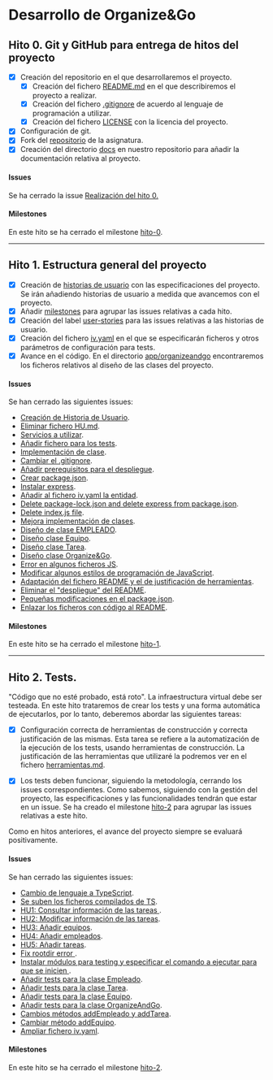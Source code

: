 # Desarrollo de Organize&Go

## Hito 0. Git y GitHub para entrega de hitos del proyecto

+ [x] Creación del repositorio en el que desarrollaremos el proyecto.
    + [x] Creación del fichero [README.md](https://github.com/sergiovp/IV-OrganizeAndGo/blob/master/README.md) en el que describiremos el proyecto a realizar.
    + [x] Creación del fichero [.gitignore](https://github.com/sergiovp/IV-OrganizeAndGo/blob/master/.gitignore) de acuerdo al lenguaje de programación a utilizar.
    + [x] Creación del fichero [LICENSE](https://github.com/sergiovp/IV-OrganizeAndGo/blob/master/LICENSE) con la licencia del proyecto.
+ [x] Configuración de git.
+ [x] Fork del [repositorio](https://github.com/JJ/IV-20-21) de la asignatura.
+ [x] Creación del directorio [docs](https://github.com/sergiovp/IV-OrganizeAndGo/tree/master/docs) en nuestro repositorio para añadir la documentación relativa al proyecto.

#### Issues

Se ha cerrado la issue [Realización del hito 0.](https://github.com/sergiovp/IV-OrganizeAndGo/issues/1)

#### Milestones

En este hito se ha cerrado el milestone [hito-0](https://github.com/sergiovp/IV-OrganizeAndGo/milestone/1).

---

## Hito 1. Estructura general del proyecto

+ [x] Creación de [historias de usuario](https://github.com/sergiovp/IV-OrganizeAndGo#historias-de-usuario) con las especificaciones del proyecto. Se irán añadiendo historias de usuario a medida que avancemos con el proyecto.
+ [x] Añadir [milestones](https://github.com/sergiovp/IV-OrganizeAndGo/milestones) para agrupar las issues relativas a cada hito.
+ [x] Creación del label [user-stories](https://github.com/sergiovp/IV-OrganizeAndGo/labels/user-stories) para las issues relativas a las historias de usuario.
+ [x] Creación del fichero [iv.yaml](https://github.com/sergiovp/IV-OrganizeAndGo/blob/master/iv.yaml) en el que se especificarán ficheros y otros parámetros de configuración para tests.
+ [x] Avance en el código. En el directorio [app/organizeandgo](https://github.com/sergiovp/IV-OrganizeAndGo/tree/master/app/organizeandgo) encontraremos los ficheros relativos al diseño de las clases del proyecto.

#### Issues

Se han cerrado las siguientes issues:

+ [Creación de Historia de Usuario](https://github.com/sergiovp/IV-OrganizeAndGo/issues/2).
+ [Eliminar fichero HU.md](https://github.com/sergiovp/IV-OrganizeAndGo/issues/3).
+ [Servicios a utilizar](https://github.com/sergiovp/IV-OrganizeAndGo/issues/4).
+ [Añadir fichero para los tests](https://github.com/sergiovp/IV-OrganizeAndGo/issues/8).
+ [Implementación de clase](https://github.com/sergiovp/IV-OrganizeAndGo/issues/9).
+ [Cambiar el .gitignore](https://github.com/sergiovp/IV-OrganizeAndGo/issues/10).
+ [Añadir prerequisitos para el despliegue](https://github.com/sergiovp/IV-OrganizeAndGo/issues/11).
+ [Crear package.json](https://github.com/sergiovp/IV-OrganizeAndGo/issues/12).
+ [Instalar express](https://github.com/sergiovp/IV-OrganizeAndGo/issues/13).
+ [Añadir al fichero iv.yaml la entidad](https://github.com/sergiovp/IV-OrganizeAndGo/issues/14).
+ [Delete package-lock.json and delete express from package.json](https://github.com/sergiovp/IV-OrganizeAndGo/issues/15).
+ [Delete index.js file](https://github.com/sergiovp/IV-OrganizeAndGo/issues/17).
+ [Mejora implementación de clases](https://github.com/sergiovp/IV-OrganizeAndGo/issues/18).
+ [Diseño de clase EMPLEADO](https://github.com/sergiovp/IV-OrganizeAndGo/issues/19).
+ [Diseño clase Equipo](https://github.com/sergiovp/IV-OrganizeAndGo/issues/20).
+ [Diseño clase Tarea](https://github.com/sergiovp/IV-OrganizeAndGo/issues/21).
+ [Diseño clase Organize&Go](https://github.com/sergiovp/IV-OrganizeAndGo/issues/22).
+ [Error en algunos ficheros JS](https://github.com/sergiovp/IV-OrganizeAndGo/issues/23).
+ [Modificar algunos estilos de programación de JavaScript](https://github.com/sergiovp/IV-OrganizeAndGo/issues/24).
+ [Adaptación del fichero README y el de justificación de herramientas](https://github.com/sergiovp/IV-OrganizeAndGo/issues/25).
+ [Eliminar el "despliegue" del README](https://github.com/sergiovp/IV-OrganizeAndGo/issues/26).
+ [Pequeñas modificaciones en el package.json](https://github.com/sergiovp/IV-OrganizeAndGo/issues/27).
+ [Enlazar los ficheros con código al README](https://github.com/sergiovp/IV-OrganizeAndGo/issues/29).

#### Milestones

En este hito se ha cerrado el milestone [hito-1](https://github.com/sergiovp/IV-OrganizeAndGo/milestone/1).

---

## Hito 2. Tests.

"Código que no esté probado, está roto". La infraestructura virtual debe ser testeada. En este hito trataremos de crear los tests y una forma automática de ejecutarlos, por lo tanto, deberemos abordar las siguientes tareas:

+ [x] Configuración correcta de herramientas de construcción y correcta justificación de las mismas. 
Esta tarea se refiere a la automatización de la ejecución de los tests, usando herramientas de construcción. La justificación de las herramientas que utilizaré la podremos ver en el fichero [herramientas.md](https://github.com/sergiovp/IV-OrganizeAndGo/blob/master/docs/herramientas.md).

+ [x] Los tests deben funcionar, siguiendo la metodología, cerrando los issues correspondientes.
Como sabemos, siguiendo con la gestión del proyecto, las especificaciones y las funcionalidades tendrán que estar en un issue. Se ha creado el milestone [hito-2](https://github.com/sergiovp/IV-OrganizeAndGo/milestone/3) para agrupar las issues relativas a este hito.

Como en hitos anteriores, el avance del proyecto siempre se evaluará positivamente.

#### Issues

Se han cerrado las siguientes issues:

- [Cambio de lenguaje a TypeScript](https://github.com/sergiovp/IV-OrganizeAndGo/issues/30).
- [Se suben los ficheros compilados de TS](https://github.com/sergiovp/IV-OrganizeAndGo/issues/31).
- [HU1: Consultar información de las tareas ](https://github.com/sergiovp/IV-OrganizeAndGo/issues/6).
- [HU2: Modificar información de las tareas](https://github.com/sergiovp/IV-OrganizeAndGo/issues/7).
- [HU3: Añadir equipos](https://github.com/sergiovp/IV-OrganizeAndGo/issues/32).
- [HU4: Añadir empleados](https://github.com/sergiovp/IV-OrganizeAndGo/issues/33).
- [HU5: Añadir tareas](https://github.com/sergiovp/IV-OrganizeAndGo/issues/34).
- [Fix rootdir error ](https://github.com/sergiovp/IV-OrganizeAndGo/issues/35).
- [Instalar módulos para testing y especificar el comando a ejecutar para que se inicien ](https://github.com/sergiovp/IV-OrganizeAndGo/issues/36).
- [Añadir tests para la clase Empleado](https://github.com/sergiovp/IV-OrganizeAndGo/issues/37).
- [Añadir tests para la clase Tarea](https://github.com/sergiovp/IV-OrganizeAndGo/issues/38).
- [Añadir tests para la clase Equipo](https://github.com/sergiovp/IV-OrganizeAndGo/issues/39).
- [Añadir tests para la clase OrganizeAndGo](https://github.com/sergiovp/IV-OrganizeAndGo/issues/40).
- [Cambios métodos addEmpleado y addTarea](https://github.com/sergiovp/IV-OrganizeAndGo/issues/41).
- [Cambiar método addEquipo](https://github.com/sergiovp/IV-OrganizeAndGo/issues/42).
- [Ampliar fichero iv.yaml](https://github.com/sergiovp/IV-OrganizeAndGo/issues/43).

#### Milestones

En este hito se ha cerrado el milestone [hito-2](https://github.com/sergiovp/IV-OrganizeAndGo/milestone/2).
